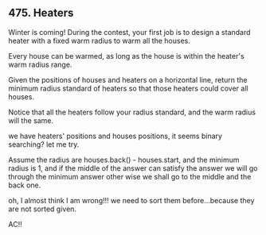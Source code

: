 ## 475. Heaters

Winter is coming! During the contest, your first job is to design a standard heater with a fixed warm radius to warm all the houses.

Every house can be warmed, as long as the house is within the heater's warm radius range. 

Given the positions of houses and heaters on a horizontal line, return the minimum radius standard of heaters so that those heaters could cover all houses.

Notice that all the heaters follow your radius standard, and the warm radius will the same.

we have heaters' positions and houses positions, it seems binary searching? let me try.

Assume the radius are houses.back() - houses.start, and the minimum radius is 1, and if the middle of the answer can satisfy the answer we will go through the minimum answer other wise we shall go to the middle and the back one.

oh, I almost think I am wrong!!! we need to sort them before...because they are not sorted given.

AC!!